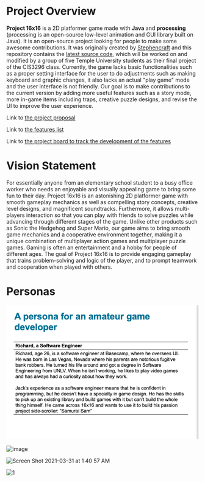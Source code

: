 # Project Overview

**Project 16x16** is a 2D platformer game made with **Java** and **processing** (processing is an open-source low-level animation and GUI library built on Java). It is an open-source project looking for people to make some awesome contributions. It was originally created by [Stephencraft](https://github.com/Stephcraft) and this repository contains the [latest source code](https://github.com/Stephcraft/Project-16x16), which will be worked on and modified by a group of five Temple University students as their final project of the CIS3296 class. Currently, the game lacks basic functionalities such as a proper setting interface for the user to do adjustments such as making keyboard and graphic changes, it also lacks an actual "play game" mode and the user interface is not friendly. Our goal is to make contributions to the current version by adding more useful features such as a story mode, more in-game items including traps, creative puzzle designs, and revise the UI to improve the user experience.

Link to [the project proposal](https://github.com/WayneJWZLemon/CIS3296ProjectProposal/blob/main/README.md)

Link to [the features list](https://github.com/CIS-SoftwareDesign-S21/pro-04-project-16x16/issues)

Link to [the project board to track the development of the features](https://github.com/CIS-SoftwareDesign-S21/pro-04-project-16x16/projects/1)

# Vision Statement

For essentially anyone from an elementary school student to a busy office worker who needs an enjoyable and visually appealing game to bring some fun to their day. Project 16x16 is an astonishing 2D platformer game with smooth gameplay mechanics as well as compelling story concepts, creative level designs, and magnificent soundtracks. Furthermore, it allows multi-players interaction so that you can play with friends to solve puzzles while advancing through different stages of the game. Unlike other products such as Sonic the Hedgehog and Super Mario, our game aims to bring smooth game mechanics and a cooperative environment together, making it a unique combination of multiplayer action games and multiplayer puzzle games. Gaming is often an entertainment and a hobby for people of different ages. The goal of Project 16x16 is to provide engaging gameplay that trains problem-solving and logic of the player, and to prompt teamwork and cooperation when played with others.

# Personas
![richard](/Richard.png)

![image](https://user-images.githubusercontent.com/46765760/113074674-80b06600-9199-11eb-9c5e-f256805013f1.png)

![Screen Shot 2021-03-31 at 1 40 57 AM](https://user-images.githubusercontent.com/60633000/113095851-3a233180-91c2-11eb-9dce-67e4999b5d38.png)

![1](https://user-images.githubusercontent.com/60365593/113186510-c87ccf00-9225-11eb-8b34-2e3bdcf5d87d.png)


